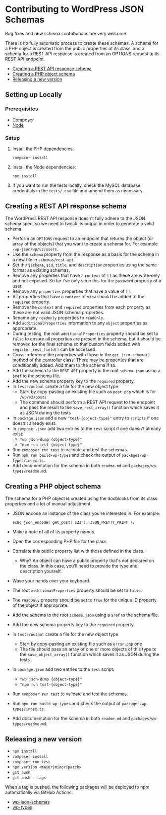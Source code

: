 # Contributing to WordPress JSON Schemas

Bug fixes and new schema contributions are very welcome.

There is no fully automatic process to create these schemas. A schema for a PHP object is created from the public properties of its class, and a schema for a REST API response is created from an OPTIONS request to its REST API endpoint.

* [Creating a REST API response schema](#creating-a-rest-api-response-schema)
* [Creating a PHP object schema](#creating-a-php-object-schema)
* [Releasing a new version](#releasing-a-new-version)

## Setting up Locally

### Prerequisites

* [Composer](https://getcomposer.org/)
* [Node](https://nodejs.org/)

### Setup

1. Install the PHP dependencies:

       composer install

2. Install the Node dependencies:

       npm install

3. If you want to run the tests locally, check the MySQL database credentials in the `tests/.env` file and amend them as necessary.

## Creating a REST API response schema

The WordPress REST API response doesn't fully adhere to the JSON schema spec, so we need to tweak its output in order to generate a valid schema.

* Perform an `OPTIONS` request to an endpoint that returns the object (or array of the objects) that you want to create a schema for. For example `/wp-json/wp/v2/users`.
* Use the `schema` property from the response as a basis for the schema in a new file in `schemas/rest-api`
* Set the `$schema`, `$id`, `title`, and `description` properties using the same format as existing schemas.
* Remove any properties that have a `context` of `[]` as these are write-only and not exposed. So far I've only seen this for the `password` property of a user.
* Remove any `properties` properties that have a value of `[]`.
* All properties that have a `context` of `view` should be added to the `required` property.
* Remove the `context` and `required` properties from each property as these are not valid JSON schema properties.
* Rename any `readonly` properties to `readOnly`.
* Add `additionalProperties` information to any `object` properties as appropriate.
* During testing, the root `additionalProperties` property should be set to `false` to ensure all properties are present in the schema, but it should be removed for the final schema so that custom fields added with `register_rest_field()` can be accessed.
* Cross-reference the properties with those in the `get_item_schema()` method of the controller class. There may be properties that are conditionally added. Add them to the schema if so.
* Add the schema to the `REST_API` property in the root `schema.json` using a `$ref` to the schema file.
* Add the new schema property key to the `required` property.
* In `tests/output` create a file for the new object type
  - Start by copy-pasting an existing file such as `post.php` which is for `/wp/v2/posts`
  - The command should perform a REST API request to the endpoint and pass the result to the `save_rest_array()` function which saves it as JSON during the tests
* In `package.json` add a new `"test-{object-type}"` entry to `scripts` if one doesn't already exist.
* In `composer.json` add two entries to the `test` script if one doesn't already exist:
  - `"wp json-dump {object-type}"`
  - `"npm run test-{object-type}"`
* Run `composer run test` to validate and test the schemas.
* Run `npm run build-wp-types` and check the output of `packages/wp-types/index.ts`.
* Add documentation for the schema in both `readme.md` and `packages/wp-types/readme.md`.

## Creating a PHP object schema

The schema for a PHP object is created using the docblocks from its class properties and a lot of manual adjustment.

* JSON encode an instance of the class you're interested in. For example:

      echo json_encode( get_post( 123 ), JSON_PRETTY_PRINT );

* Make a note of all of its property names.
* Open the corresponding PHP file for the class.
* Correlate this public property list with those defined in the class.
  - Why? An object can have a public property that's not declared on the class. In this case, you'll need to provide the type and description yourself.
* Wave your hands over your keyboard.
* The root `additionalProperties` property should be set to `false`.
* The `readOnly` property should be set to `true` for the unique ID property of the object if appropriate.
* Add the schema to the root `schema.json` using a `$ref` to the schema file.
* Add the new schema property key to the `required` property.
* In `tests/output` create a file for the new object type
  - Start by copy-pasting an existing file such as `error.php` one
  - The file should pass an array of one or more objects of this type to the `save_object_array()` function which saves it as JSON during the tests
* In `package.json` add two entries to the `test` script:
  - `"wp json-dump {object-type}"`
  - `"npm run test-{object-type}"`
* Run `composer run test` to validate and test the schemas.
* Run `npm run build-wp-types` and check the output of `packages/wp-types/index.ts`.
* Add documentation for the schema in both `readme.md` and `packages/wp-types/readme.md`.

## Releasing a new version

* `npm install`
* `composer install`
* `composer run test`
* `npm version <major|minor|patch>`
* `git push`
* `git push --tags`

When a tag is pushed, the following packages will be deployed to npm automatically via GitHub Actions:

* [wp-json-schemas](https://www.npmjs.com/package/wp-json-schemas)
* [wp-types](https://www.npmjs.com/package/wp-types)
